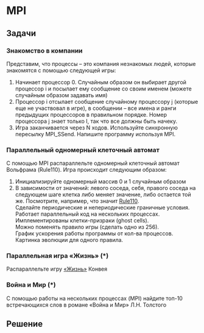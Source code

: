 # MPI  

## Задачи

### Знакомство в компании

Представим, что процессы – это компания незнакомых людей, которые знакомятся с помощью следующей игры:  

1. Начинает процессор 0. Случайным образом он выбирает другой процессор i и посылает ему сообщение со своим именем (можете случайным образом задавать имя)
2. Процессор i отсылает сообщение случайному процессору j (которые еще не участвовал в игре), в сообщении – все имена и ранги предыдущих процессоров в правильном порядке. Номер процессора j знает только I, так что все должны быть начеку.  
3. Игра заканчивается через N ходов. Используйте синхронную пересылку MPI_SSend. Напишите программу используя MPI.  

### Параллельный одномерный клеточный автомат

С помощью MPI распараллельте одномерный клеточный автомат Вольфрама (Rule110).
Игра происходит следующим образом:  

1. Инициализируйте одномерный массив 0 и 1 случайным образом  
2. В зависимости от значений: левого соседа, себя, правого соседа на следующем шаге клетка либо меняет значение, либо остается той же. Посмотрите, например, что значит [Rule110](https://en.wikipedia.org/wiki/Rule_110).  
Сделайте периодические и непериодические граничные условия.  
Работает параллельный код на нескольких процессах.  
Имплементированы клетки-призраки (ghost cells).  
Можно поменять правило игры (сделать одно из 256).  
График ускорения работы программы от кол-ва процессов.  
Картинка эволюции для одного правила.  

### Параллельная игра «Жизнь» (*)

Распараллельте игру [«Жизнь»](https://en.wikipedia.org/wiki/Conway%27s_Game_of_Life) Конвея  

### Война и Мир (*)

С помощью работы на нескольких процессах (MPI) найдите топ-10 встречающихся слов в романе «Война и Мир» Л.Н. Толстого

## Решение
